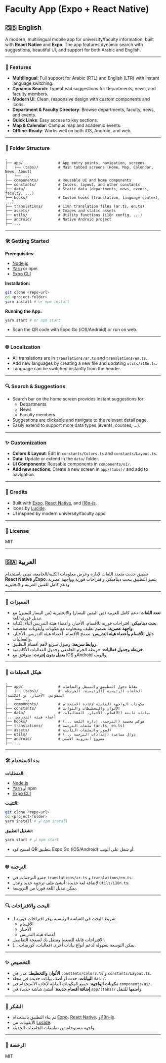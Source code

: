 # Faculty App (Expo + React Native)

## 🇬🇧 English

A modern, multilingual mobile app for university/faculty information, built with **React Native** and **Expo**. The app features dynamic search with suggestions, beautiful UI, and support for both Arabic and English.

---

### 🚀 Features
- **Multilingual**: Full support for Arabic (RTL) and English (LTR) with instant language switching.
- **Dynamic Search**: Typeahead suggestions for departments, news, and faculty members.
- **Modern UI**: Clean, responsive design with custom components and icons.
- **Department & Faculty Directory**: Browse departments, faculty, news, and events.
- **Quick Links**: Easy access to key sections.
- **Map & Calendar**: Campus map and academic events.
- **Offline-Ready**: Works well on both iOS, Android, and web.

---

### 📂 Folder Structure
```
.
├── app/                # App entry points, navigation, screens
│   ├── (tabs)/         # Main tabbed screens (Home, Map, Calendar, News, About)
│   └── ...
├── components/         # Reusable UI and home components
├── constants/          # Colors, layout, and other constants
├── data/               # Static data (departments, news, events, faculty, ...)
├── hooks/              # Custom hooks (translation, language context, ...)
├── translations/       # i18n translation files (ar.ts, en.ts)
├── assets/             # Images and static assets
├── utils/              # Utility functions (i18n config, ...)
├── android/            # Native Android project
├── ...
```

---

### 🛠️ Getting Started
**Prerequisites:**
- [Node.js](https://nodejs.org/)
- [Yarn](https://yarnpkg.com/) or npm
- [Expo CLI](https://docs.expo.dev/get-started/installation/)

**Installation:**
```bash
git clone <repo-url>
cd <project-folder>
yarn install # or npm install
```

**Running the App:**
```bash
yarn start # or npm start
```
- Scan the QR code with Expo Go (iOS/Android) or run on web.

---

### 🌐 Localization
- All translations are in `translations/ar.ts` and `translations/en.ts`.
- Add new languages by creating a new file and updating `utils/i18n.ts`.
- Language can be switched instantly from the header.

---

### 🔍 Search & Suggestions
- Search bar on the home screen provides instant suggestions for:
  - Departments
  - News
  - Faculty members
- Suggestions are clickable and navigate to the relevant detail page.
- Easily extend to support more data types (events, courses, ...).

---

### ✨ Customization
- **Colors & Layout**: Edit in `constants/Colors.ts` and `constants/Layout.ts`.
- **Data**: Update or extend in the `data/` folder.
- **UI Components**: Reusable components in `components/ui/`.
- **Add new sections**: Create a new screen in `app/(tabs)/` and add to navigation.

---

### 🤝 Credits
- Built with [Expo](https://expo.dev/), [React Native](https://reactnative.dev/), and [i18n-js](https://github.com/fnando/i18n-js).
- Icons by [Lucide](https://lucide.dev/).
- UI inspired by modern university/faculty apps.

---

### 📄 License
MIT

---

## 🇸🇦 العربية

تطبيق حديث متعدد اللغات لإدارة وعرض معلومات الكلية/الجامعة، مبني باستخدام **React Native** و**Expo**. يتميز التطبيق ببحث ديناميكي واقتراحات فورية وواجهة عصرية ودعم كامل للغتين العربية والإنجليزية.

---

### 🚀 المميزات
- **تعدد اللغات**: دعم كامل للعربية (من اليمين لليسار) والإنجليزية (من اليسار لليمين) مع تبديل فوري للغة.
- **بحث ديناميكي**: اقتراحات فورية للأقسام، الأخبار، وأعضاء هيئة التدريس أثناء الكتابة.
- **واجهة عصرية**: تصميم نظيف ومتجاوب مع مكونات وأيقونات مخصصة.
- **دليل الأقسام وأعضاء هيئة التدريس**: تصفح الأقسام، أعضاء هيئة التدريس، الأخبار، والفعاليات.
- **روابط سريعة**: وصول سريع لأهم أقسام التطبيق.
- **خريطة وجدول فعاليات**: خريطة الحرم الجامعي وجدول الفعاليات الأكاديمية.
- **يعمل بدون إنترنت**: متوافق مع iOS وAndroid والويب.

---

### 📂 هيكل المجلدات
```
.
├── app/                # نقاط دخول التطبيق والتنقل والشاشات
│   ├── (tabs)/         # الشاشات الرئيسية (الرئيسية، الخريطة، التقويم، الأخبار، عن الكلية)
│   └── ...
├── components/         # مكونات الواجهة القابلة لإعادة الاستخدام
├── constants/          # الألوان والتخطيطات والثوابت
├── data/               # بيانات ثابتة (الأقسام، الأخبار، الفعاليات، أعضاء هيئة التدريس ...)
├── hooks/              # هوكس مخصصة (الترجمة، إدارة اللغة ...)
├── translations/       # ملفات الترجمة (ar.ts, en.ts)
├── assets/             # الصور والملفات الثابتة
├── utils/              # دوال مساعدة (إعدادات الترجمة ...)
├── android/            # مشروع أندرويد الأصلي
├── ...
```

---

### 🛠️ بدء الاستخدام
**المتطلبات:**
- [Node.js](https://nodejs.org/)
- [Yarn](https://yarnpkg.com/) أو npm
- [Expo CLI](https://docs.expo.dev/get-started/installation/)

**التثبيت:**
```bash
git clone <repo-url>
cd <project-folder>
yarn install # أو npm install
```

**تشغيل التطبيق:**
```bash
yarn start # أو npm start
```
- امسح كود QR بتطبيق Expo Go (iOS/Android) أو شغل على الويب.

---

### 🌐 الترجمة
- جميع الترجمات في `translations/ar.ts` و `translations/en.ts`.
- لإضافة لغة جديدة: أنشئ ملف ترجمة جديد وعدل `utils/i18n.ts`.
- يمكن تبديل اللغة فورياً من الترويسة.

---

### 🔍 البحث والاقتراحات
- شريط البحث في الشاشة الرئيسية يوفر اقتراحات فورية لـ:
  - الأقسام
  - الأخبار
  - أعضاء هيئة التدريس
- الاقتراحات قابلة للضغط وتنتقل بك لصفحة التفاصيل.
- يمكن التوسعة بسهولة لدعم أنواع بيانات أخرى (فعاليات، كورسات ...).

---

### ✨ التخصيص
- **الألوان والتخطيط**: عدل في `constants/Colors.ts` و `constants/Layout.ts`.
- **البيانات**: حدث أو أضف بيانات جديدة في مجلد `data/`.
- **مكونات الواجهة**: جميع المكونات القابلة لإعادة الاستخدام في `components/ui/`.
- **إضافة أقسام جديدة**: أنشئ شاشة جديدة في `app/(tabs)/` وأضفها للتنقل.

---

### 🤝 الشكر
- تم بناء التطبيق باستخدام [Expo](https://expo.dev/)، [React Native](https://reactnative.dev/)، و[i18n-js](https://github.com/fnando/i18n-js).
- الأيقونات من [Lucide](https://lucide.dev/).
- واجهة مستوحاة من تطبيقات الجامعات الحديثة.

---

### 📄 الرخصة
MIT 
